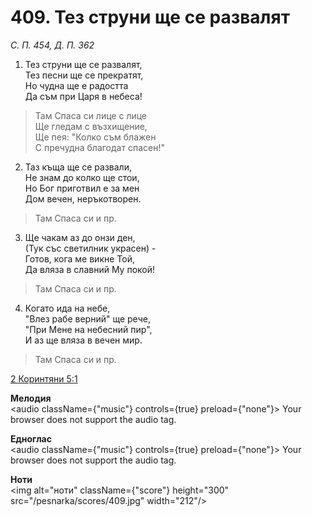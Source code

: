 # 409. Тез струни ще се развалят

_С. П. 454, Д. П. 362_

1. Тез струни ще се развалят,  
Тез песни ще се прекратят,  
Но чудна ще е радостта  
Да съм при Царя в небеса!  

> Там Спаса си лице с лице  
> Ще гледам с възхищение,  
> Ще пея: "Колко съм блажен  
> С пречудна благодат спасен!"

2. Таз къща ще се развали,  
Не знам до колко ще стои,  
Но Бог приготвил е за мен  
Дом вечен, неръкотворен.  

> Там Спаса си и пр.  

3. Ще чакам аз до онзи ден,  
(Тук със светилник украсен) -  
Готов, кога ме викне Той,  
Да вляза в славний Му покой!  

> Там Спаса си и пр.  

4. Когато ида на небе,  
"Влез рабе верний" ще рече,  
"При Мене на небесний пир",  
И аз ще вляза в вечен мир.  

> Там Спаса си и пр.

[2 Коринтяни 5:1](http://biblia.bg/index.php?k=54&g=5&s=1)

**Мелодия**  
<audio className={"music"} controls={true} preload={"none"}>
    <source src="/pesnarka/mp3/409.mp3" type="audio/mpeg"/>
    Your browser does not support the audio tag.
</audio>

**Едноглас**  
<audio className={"music"} controls={true} preload={"none"}>
    <source src="/pesnarka/transp/409.mp3" type="audio/mpeg"/>
    Your browser does not support the audio tag.
</audio>

**Ноти**  
<img alt="ноти" className={"score"} height="300" src="/pesnarka/scores/409.jpg" width="212"/>
